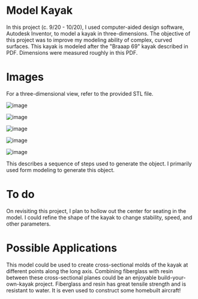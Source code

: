 # Model Kayak

In this project (c. 9/20 - 10/20), I used computer-aided design software, Autodesk Inventor, to model a kayak in three-dimensions. The objective of this project was to improve my modeling ability of complex, curved surfaces. This kayak is modeled after the "Braaap 69" kayak described in PDF. Dimensions were measured roughly in this PDF.

# Images

For a three-dimensional view, refer to the provided STL file.

![image](https://github.com/user-attachments/assets/f6ea3289-1ab3-48bf-b78a-9c0a5e75c275)

![image](https://github.com/user-attachments/assets/12cb6a30-e5b6-4ae6-9aa3-ad1e56817568)

![image](https://github.com/user-attachments/assets/21f64128-cbdb-41dd-8878-5dbfa42aa541)

![image](https://github.com/user-attachments/assets/621514f0-a3b7-49b6-b83c-d1e1aff2c9b7)

![image](https://github.com/user-attachments/assets/6c15cf3e-912e-40cd-9a1a-f3752df2a706)

This describes a sequence of steps used to generate the object. I primarily used form modeling to generate this object.

# To do

On revisiting this project, I plan to hollow out the center for seating in the model. I could refine the shape of the kayak to change stability, speed, and other parameters. 

# Possible Applications

This model could be used to create cross-sectional molds of the kayak at different points along the long axis. Combining fiberglass with resin between these cross-sectional planes could be an enjoyable build-your-own-kayak project. Fiberglass and resin has great tensile strength and is resistant to water. It is even used to construct some homebuilt aircraft!
